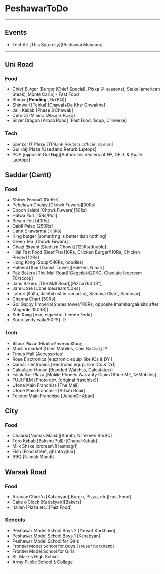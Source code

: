 # PeshawarToDo
-----------------------------------------------------------------------------------------------------------
## Events
- TechArt [This Saturday][Peshawar Museum]
-----------------------------------------------------------------------------------------------------------
## Uni Road
### Food
- Chief Burger [Burger (Chief Special), Pixxa (4 seasons), Stake (american Steak), Monte Carlo] - Fast Food
- Shirax [ **Pending** , BarBQ)]
- Shinwari [Tehkal][Chawal+Da Khar Ghwakha]
- Jalil Kabab [Phase 3 Chawak]
- Cafe De-Milano [Abdara Road]
- Silver Dragon [Arbab Road] [Fast Food, Soup, Chineese]

### Tech
- Spinzer IT Plaza [TP/Link Routers (official dealer)]
- Gul Haji Plaza [Used and Refurb Laptops]
- POP [opposite Gul Haji][Authorized dealers of HP, DELL & Apple Laptops]

## Saddar (Cantt)
### Food
- Shirax RonaaQ [Buffet]
- Pehelawn Cholay [Chowk Fuwara][30Rs]
- Doodh Jalabi [Chowk Fuwara][50Rs]
- Halwa Puri [15Rs/Puri]
- Besan Roti [40Rs]
- Qabli Pulao [250Rs]
- Cantt Shawarma [110Rs]
- King burger [something is better than nothing]
- Green Tea [Chowk Fuwara]
- Ghazi Biryani [Stadium Chowk][120Rs/double]
- Hilal Fast Food [Beef Pie/110Rs, Chicken Burger/110Rs, Chicken Piece/140Rs]
- Hong Kong [Soup/540Rs, noodles]
- Haleem Ghar [Danish Tower][Haleem, Nihari]
- Pak Bakers [The Mall Road][Gagerla/420KG, Choclate Icecream 70/scoop]
- Jans Bakers [The Mall Road][Pizza/760 13"]
- Jani Cone [Cone Icecream/50Rs]
- Lahori [Kulfa, Jalebi(just in ramadan), Samosa Chart, Samosay]
- Channa Chart [50Rs]
- Gol Gappy [Imperial Shoes tower/100Rs, opposite Imambargah(sits after Maghrib- 150RS)]
- Sub Rang [pan, cigarette, Lemon Soda]
- Soup [andy wala/50RS] :D

### Tech
- Bilour Plaza [Mobile Phones Shop]
- Muslim market [Used Mobiles, Chor Bazzar] :P
- Times Mall [Accessories]
- Rose Electronics [electronic equip. like ICs & DYI]
- Qamar Electronics [electronic equip. like ICs & DYI]
- Calculator House [Branded Watches, Calculators]
- Falak Sair Plaza [Mobile Phones Warranty Claim Office MZ, Q-Mobiles]
- FUJI FILM [Photo dev. (original franchise)]
- Ufone Main Franchise [The Mall]
- Ufone Main Franchise [Arbab Road]
- Telenor Main Franchise [JehanGir Abad]

## City
### Food
- Chaarsi [Namak Mandi][Karahi, Namkeen BarBQ]
- Toro Kabab [Bakshu Pull]-[Chapal Kabab]
- Milk Shake Icrcream [Hastnagri]
- Fish [Food street, ghanta ghar]
- BBQ [Namak Mandi]


## Warsak Road
### Food
- Arabian Chick'n [Kababyan][Burger, Pizza, etc][Fast Food]
- Cake o Clock [Kababyan][Bakers]
- Italian [Pizza etc.][Fast Food]

### Schools
- Peshawar Model School Boys 2 [Yousuf Karkhano]
- Peshawar Model School Boys 1 [Kababyan]
- Peshawar Model School for Girls
- Frontier Model School for Boys [Yousuf Karkhano]
- Frontier Model School for Girls
- St. Mary's High School
- Army Public School & College

-----------------------------------------------------------------------------------------------------


